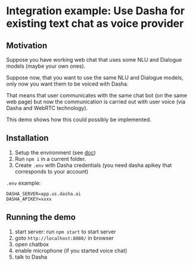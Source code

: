# Integration example: Use Dasha for existing text chat as voice provider

## Motivation

Suppose you have working web chat that uses some NLU and Dialogue models (maybe your own ones).

Suppose now, that you want to use the same NLU and Dialogue models, only now you want them to be voiced with Dasha.

That means that user communicates with the same chat bot (on the same web page) but now the communication is carried out with user voice (via Dasha and WebRTC technology).

This demo shows how this could possibly be implemented.

<!-- ## Implementation details

There is a mocked external service (`external-service.js`) that imitates the work of some NLU and Dialogue model as independent service.

The Dasha is used as a provider for stt, tts and all other necessary services.

The server runs Dasha application and mock service and controls the communication between them. It also acts like a `SIP` server.

When the client is created, the necessary `SIP` credentials are requested from the server to establish connection and further calls. (see [WebRTC example description](../../Features/VoIP-WebRTC) for details)

When the chat-box is triggered, the server creates Dasha conversation along with mock conversation.

The pipeline is as follows:
- the user voice is passed from client to dasha application via WebRTC.
- Dasha converts user voice to a text and pases it to the server via http request.
- user input is processed on server
- the bot response is sent back to Dasha and to the client's chatbox
- at the same time the response is voiced by Dasha TTS and is streamed to the client via WebRTC -->


## Installation

1. Setup the environment (see [doc](https://docs.dasha.ai/en-us/default/setup-enviroment/))
2. Run `npm i` in a current folder.
3. Create `.env` with Dasha credentials (you need dasha apikey that corresponds to your account)
 
`.env` example:
```
DASHA_SERVER=app.us.dasha.ai
DASHA_APIKEY=xxxx
```

## Running the demo

1. start server: run `npm start` to start server
2. goto `http://localhost:8080/` in browser
3. open chatbox
4. enable microphone (if you started voice chat)
5. talk to Dasha
